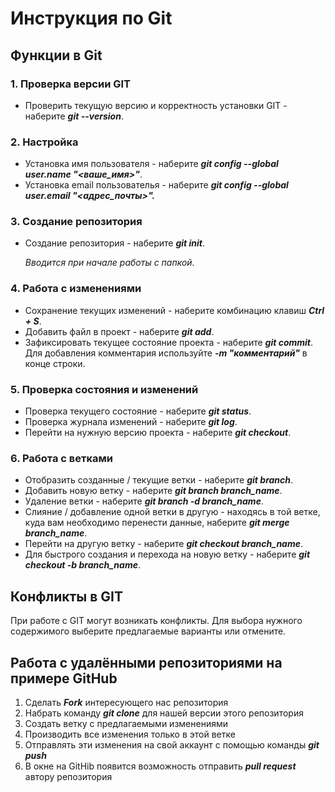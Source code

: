# Инструкция по Git

## Функции в Git

### 1. Проверка версии GIT
* Проверить текущую версию и корректность установки GIT - наберите ***git --version***.
### 2. Настройка
* Установка имя пользователя - наберите ***git config --global user.name "<ваше_имя>"***.
* Установка email пользователья - наберите ***git config --global user.email "<адрес_почты>".***
### 3. Создание репозитория
* Cоздание репозитория - наберите ***git init***.

    *Вводится при начале работы с папкой.*
### 4. Работа с изменениями
* Сохранение текущих изменений - наберите комбинацию клавиш ***Ctrl + S***.
* Добавить файл в проект - наберите ***git add***.
* Зафиксировать текущее состояние проекта - наберите ***git commit***. Для добавления комментария используйте ***-m "комментарий"*** в конце строки.
### 5. Проверка состояния и изменений
* Проверка текущего состояние - наберите ***git status***.
* Проверка журнала изменений - наберите ***git log***.
* Перейти на нужную версию проекта - наберите ***git checkout***.
### 6. Работа с ветками
* Отобразить созданные / текущие ветки - наберите ***git branch***.
* Добавить новую ветку - наберите ***git branch branch_name***.
* Удаление ветки - наберите ***git branch -d branch_name***.
* Слияние / добавление одной ветки в другую - находясь в той ветке, куда вам необходимо перенести данные, наберите ***git merge branch_name***.
* Перейти на другую ветку - наберите ***git checkout branch_name***.
* Для быстрого создания и перехода на новую ветку - наберите ***git checkout -b branch_name***.

## Конфликты в GIT
При работе с GIT могут возникать конфликты.
Для выбора нужного содержимого выберите предлагаемые варианты или отмените.

## Работа с удалёнными репозиториями на примере GitHub

1. Сделать ***Fork*** интересующего нас репозитория
2. Набрать команду ***git clone*** для нашей версии этого репозитория
3. Создать ветку с предлагаемыми изменениями
4. Производить все изменения только в этой ветке
5. Отправлять эти изменения на свой аккаунт с помощью команды ***git push***
6. В окне на GitHib появится возможность отправить ***pull request*** автору репозитория